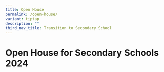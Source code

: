 ```yaml
---
title: Open House
permalink: /open-house/
variant: tiptap
description: ""
third_nav_title: Transition to Secondary School
---
```

<h1>Open House for Secondary Schools 2024</h1>
<p></p>